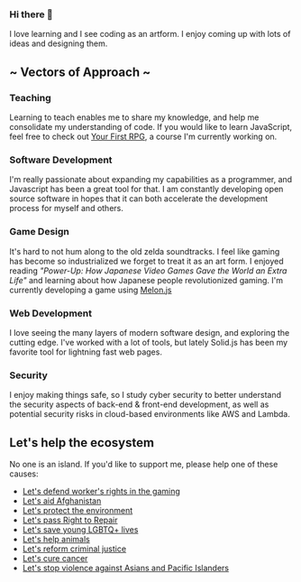 ### Hi there 👋
I love learning and I see coding as an artform. I enjoy coming up with lots of ideas and designing them.

## ~ Vectors of Approach ~

### Teaching
Learning to teach enables me to share my knowledge, and help me consolidate my understanding of code. If you would like to learn JavaScript, feel free to check out [Your First RPG](https://yourfirstrpg.com), a course I'm currently working on.

### Software Development 
I'm really passionate about expanding my capabilities as a programmer, and Javascript has been a great tool for that. I am constantly developing open source software in hopes that it can both accelerate the development process for myself and others.

### Game Design
 It's hard to not hum along to the old zelda soundtracks. I feel like gaming has become so industrialized we forget to treat it as an art form. I enjoyed reading *"Power-Up: How Japanese Video Games Gave the World an Extra Life"* and learning about how Japanese people revolutionized gaming. I'm currently developing a game using [Melon.js](https://melonjs.org/)

### Web Development
I love seeing the many layers of modern software design, and exploring the cutting edge. I've worked with a lot of tools, but lately Solid.js has been my favorite tool for lightning fast web pages.

### Security
I enjoy making things safe, so I study cyber security to better understand the security aspects of back-end & front-end development, as well as potential security risks in cloud-based environments like AWS and Lambda.

## Let's help the ecosystem
No one is an island. If you'd like to support me, please help one of these causes:
- [Let's defend worker's rights in the gaming](https://www.gofundme.com/f/abk-strike-fund)
- [Let's aid Afghanistan](https://www.unicef.org/emergencies/delivering-support-afghanistans-children)
- [Let's protect the environment](https://citizensclimatelobby.org/)
- [Let's pass Right to Repair](https://www.gofundme.com/f/lets-get-right-to-repair-passed)
- [Let's save young LGBTQ+ lives](https://www.thetrevorproject.org/)
- [Let's help animals](https://www.thetrevorproject.org/)
- [Let's reform criminal justice](https://innocenceproject.org/)
- [Let's cure cancer](https://www.cancerresearch.org/)
- [Let's stop violence against Asians and Pacific Islanders](https://www.gofundme.com/f/support-aapi-community-fund)
